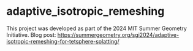 # adaptive_isotropic_remeshing

This project was developed as part of the 2024 MIT Summer Geometry Initiative.
Blog post: https://summergeometry.org/sgi2024/adaptive-isotropic-remeshing-for-tetsphere-splatting/